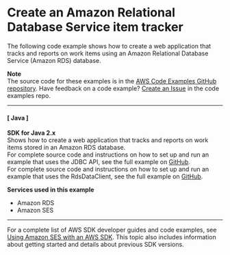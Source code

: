 # Create an Amazon Relational Database Service item tracker<a name="example_cross_RDSDataTracker_section"></a>

The following code example shows how to create a web application that tracks and reports on work items using an Amazon Relational Database Service \(Amazon RDS\) database\.

**Note**  
The source code for these examples is in the [AWS Code Examples GitHub repository](https://github.com/awsdocs/aws-doc-sdk-examples)\. Have feedback on a code example? [Create an Issue](https://github.com/awsdocs/aws-doc-sdk-examples/issues/new/choose) in the code examples repo\. 

------
#### [ Java ]

**SDK for Java 2\.x**  
 Shows how to create a web application that tracks and reports on work items stored in an Amazon RDS database\.   
 For complete source code and instructions on how to set up and run an example that uses the JDBC API, see the full example on [GitHub](https://github.com/awsdocs/aws-doc-sdk-examples/tree/main/javav2/usecases/Creating_rds_item_tracker)\.   
 For complete source code and instructions on how to set up and run an example that uses the RdsDataClient, see the full example on [GitHub](https://github.com/awsdocs/aws-doc-sdk-examples/tree/main/javav2/usecases/Creating_serverless_aurora_app)\.   

**Services used in this example**
+ Amazon RDS
+ Amazon SES

------

For a complete list of AWS SDK developer guides and code examples, see [Using Amazon SES with an AWS SDK](sdk-general-information-section.md)\. This topic also includes information about getting started and details about previous SDK versions\.